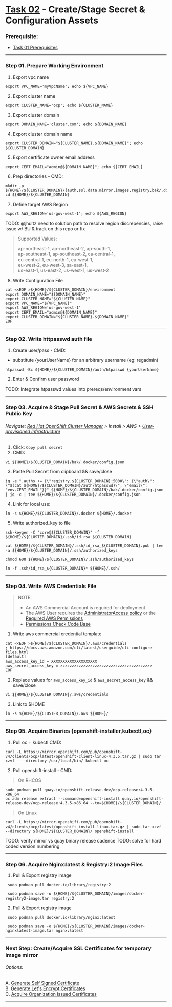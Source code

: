 # [Task 02](../tasks/artifacts/) - Create/Stage Secret & Configuration Assets
### Prerequisite:
  + [Task 01 Prerequisites]    
--------------------------------------------------------------------------------
### Step 01\. Prepare Working Environment
  1. Export vpc name
```
export VPC_NAME='myVpcName'; echo ${VPC_NAME} 
```
  2. Export cluster name
```
export CLUSTER_NAME='ocp'; echo ${CLUSTER_NAME} 
```
  3. Export cluster domain
```
export DOMAIN_NAME='cluster.com'; echo ${DOMAIN_NAME}
```
  4. Export cluster domain name
```
export CLUSTER_DOMAIN="${CLUSTER_NAME}.${DOMAIN_NAME}"; echo ${CLUSTER_DOMAIN}
```
  5. Export certificate owner email address
```
export CERT_EMAIL="admin@${DOMAIN_NAME}"; echo ${CERT_EMAIL}
```
  6. Prep directories - CMD: 
```
mkdir -p ${HOME}/${CLUSTER_DOMAIN}/{auth,ssl,data,mirror,images,registry,bak/.docker,.ssh,.aws,.docker} 
cd ${HOME}/${CLUSTER_DOMAIN}
```
  7. Define target AWS Region
```
export AWS_REGION='us-gov-west-1'; echo ${AWS_REGION} 
```
TODO: @jhultz need to solution path to resolve region discrepencies, raise issue w/ BU & track on this repo or fix
>   Supported Values:
>
>   ap-northeast-1, ap-northeast-2, ap-south-1,    
>   ap-southeast-1, ap-southeast-2, ca-central-1,    
>   eu-central-1, eu-north-1, eu-west-1,    
>   eu-west-2, eu-west-3, sa-east-1,    
>   us-east-1, us-east-2, us-west-1, us-west-2    
>   

  8. Write Configuration File
```
cat <<EOF >${HOME}/${CLUSTER_DOMAIN}/environment
export DOMAIN_NAME="${DOMAIN_NAME}"
export CLUSTER_NAME="${CLUSTER_NAME}"
export VPC_NAME="${VPC_NAME}"
export AWS_REGION='us-gov-west-1'
export CERT_EMAIL="admin@${DOMAIN_NAME}"
export CLUSTER_DOMAIN="${CLUSTER_NAME}.${DOMAIN_NAME}"
EOF
```

---------------------------------------------------------------------------------
### Step 02\. Write httpasswd auth file
  1. Create user/pass - CMD:
  - substitute {yourUserName} for an arbitrary username (eg: regadmin)
```
htpasswd -Bc ${HOME}/${CLUSTER_DOMAIN}/auth/htpasswd {yourUserName}
```
  2. Enter & Confirm user password

TODO: Integrate htpasswd values into prereqs/environment vars

---------------------------------------------------------------------------------
### Step 03\. Acquire & Stage Pull Secret & AWS Secrets & SSH Public Key
###### Navigate: [Red Hat OpenShift Cluster Manager] > Install > AWS > [User-provisioned Infrastructure]
  1. Click: `Copy pull secret`
  2. CMD: 
```
vi ${HOME}/${CLUSTER_DOMAIN}/bak/.docker/config.json
```
  3. Paste Pull Secret from clipboard && save/close
```
jq -e ".auths += {\"registry.${CLUSTER_DOMAIN}:5000\": {\"auth\": \"$(cat ${HOME}/${CLUSTER_DOMAIN}/auth/htpasswd)\", \"email\": "env.CERT_EMAIL"}}" ${HOME}/${CLUSTER_DOMAIN}/bak/.docker/config.json | jq -c | tee ${HOME}/${CLUSTER_DOMAIN}/.docker/config.json
```
  4. Link for local use:
```
ln -s ${HOME}/${CLUSTER_DOMAIN}/.docker ${HOME}/.docker
```

  5. Write authorized\_key to file
```
ssh-keygen -C "core@${CLUSTER_DOMAIN}" -f ${HOME}/${CLUSTER_DOMAIN}/.ssh/id_rsa_${CLUSTER_DOMAIN}
```
```
cat ${HOME}/${CLUSTER_DOMAIN}/.ssh/id_rsa_${CLUSTER_DOMAIN}.pub | tee -a ${HOME}/${CLUSTER_DOMAIN}/.ssh/authorized_keys
```
```
chmod 600 ${HOME}/${CLUSTER_DOMAIN}/.ssh/authorized_keys
```
```
ln -f .ssh/id_rsa_${CLUSTER_DOMAIN}* ${HOME}/.ssh/
```
---------------------------------------------------------------------------------
### Step 04\. Write AWS Credentials File
>   NOTE:
>   - An AWS Commercial Account is required for deployment   
>   - The AWS User requires the [AdministratorAccess policy] or the [Required AWS Permissions]    
>   - [Permissions Check Code Base]

  1. Write aws commercial credential template
```
cat <<EOF >${HOME}/${CLUSTER_DOMAIN}/.aws/credentials
; https://docs.aws.amazon.com/cli/latest/userguide/cli-configure-files.html
[default]
aws_access_key_id = XXXXXXXXXXXXXXXXXXXX
aws_secret_access_key = zzzzzzzzzzzzzzzzzzzzzzzzzzzzzzzzzzzzzzzz
EOF
```
  2. Replace values for `aws_access_key_id` & `aws_secret_access_key` && save/close
```
vi ${HOME}/${CLUSTER_DOMAIN}/.aws/credentials
```
  3. Link to $HOME
```
ln -s ${HOME}/${CLUSTER_DOMAIN}/.aws ${HOME}/
```    
---------------------------------------------------------------------------------
### Step 05\. Acquire Binaries {openshift-installer,kubectl,oc}
  1. Pull oc + kubectl CMD:    
```
curl -L https://mirror.openshift.com/pub/openshift-v4/clients/ocp/latest/openshift-client-linux-4.3.5.tar.gz | sudo tar xzvf - --directory /usr/local/bin/ kubectl oc
```
  2. Pull openshift-install - CMD:    
>   On RHCOS
```
sudo podman pull quay.io/openshift-release-dev/ocp-release:4.3.5-x86_64
oc adm release extract --command=openshift-install quay.io/openshift-release-dev/ocp-release:4.3.5-x86_64 --to=${HOME}/${CLUSTER_DOMAIN}/
```
>   On Linux
```
curl -L https://mirror.openshift.com/pub/openshift-v4/clients/ocp/latest/openshift-install-linux.tar.gz | sudo tar xzvf - --directory ${HOME}/${CLUSTER_DOMAIN}/ openshift-install
```
    
TODO: verify mirror vs quay binary release cadence
TODO: solve for hard coded version numbering

---------------------------------------------------------------------------------
### Step 06\. Acquire Nginx:latest & Registry:2 Image Files
  1. Pull & Export registry image
```
 sudo podman pull docker.io/library/registry:2
```
```
 sudo podman save -o ${HOME}/${CLUSTER_DOMAIN}/images/docker-registry2-image.tar registry:2 
```
  2. Pull & Export registry image
```
 sudo podman pull docker.io/library/nginx:latest
```
```
 sudo podman save -o ${HOME}/${CLUSTER_DOMAIN}/images/docker-nginxlatest-image.tar nginx:latest
```

---------------------------------------------------------------------------------
### Next Step: Create/Acquire SSL Certificates for temporary image mirror
###### Options:
  A. [Generate Self Signed Certificate]    
  B. [Generate Let's Encrypt Certificates]    
  C. [Acquire Organization Issued Certificates]    

--------------------------------------------------------------------------------
[User-provisioned Infrastructure]:https://cloud.redhat.com/openshift/install/aws/user-provisioned
[Red Hat OpenShift Cluster Manager]:https://cloud.redhat.com/openshift/
[Example Success Message]:../tasks/registry/lib/install-config/oc_adm_success_example.txt
[Task 01 Prerequisites]:manual/01_Prerequisites.md
[Task 02 Stage Assets]:manual/02_StageAssets.md
[Task 03 Certificates]:manual/03_Certificates.md
[Task 04 Setup AWS VPC]:manual/04_SetupVPC.md
[Task 05 Configure Route53 DNS]:manual/05_Route53DNS.md
[Task 06 Setup Target Groups]:manual/06_TargetGroups.md
[Task 07 Setup Load Balancers]:manual/07_LoadBalancers.md
[Task 08 Setup Security Groups]:manual/08_SecurityGroups.md
[Task 09 Setup IAM Roles]:manual/09_IAMRoles.md
[Task 10 Image Registry Instance]:manual/10_ImageRegistryInstance.md
[Task 11 Image Registry Mirror & Services]:manual/11_ImageRegistryServices.md
[Task 12 Build Nodes]:manual/12_BuildNodes.md
[Task 13 Deploy]:manual/13_Deploy.md
[Generate Self Signed Certificate]:../tasks/certificates/SelfSigned.md
[Generate Let's Encrypt Certificates]:../tasks/certificates/LetsEncrypt.md
[Acquire Organization Issued Certificates]:../tasks/certificates/OrganizationIssued.md
[AdministratorAccess policy]:https://console.aws.amazon.com/iam/home#/policies/arn:aws:iam::aws:policy/AdministratorAccess$serviceLevelSummary
[Required AWS Permissions]:https://docs.openshift.com/container-platform/4.3/installing/installing_aws/installing-aws-account.html#installation-aws-permissions_installing-aws-account
[Permissions Check Code Base]:https://github.com/usrbinkat/installer/blob/master/pkg/asset/installconfig/aws/permissions.go

